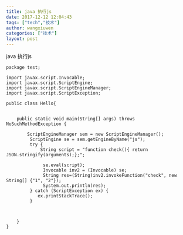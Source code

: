 ```yaml
---
title: java 执行js
date: 2017-12-12 12:04:43
tags: ["tech","技术"]
author: wangxiuwen
categories: ["技术"]
layout: post
---
```


java 执行js

	package test;
	
	import javax.script.Invocable;
	import javax.script.ScriptEngine;
	import javax.script.ScriptEngineManager;
	import javax.script.ScriptException;
	
	public class Hello{
		
	
		public static void main(String[] args) throws NoSuchMethodException {
			
			ScriptEngineManager sem = new ScriptEngineManager(); 
			 ScriptEngine se = sem.getEngineByName("js");  
			 try {
				 String script = "function check(){ return JSON.stringify(arguments);};"; 
				 
				  se.eval(script);  
				  Invocable inv2 = (Invocable) se;  
				  String res=(String)inv2.invokeFunction("check", new String[] {"1", "2"});  
				  System.out.println(res); 
			 } catch (ScriptException ex) { 
				ex.printStackTrace(); 
			 }
			
			
			
		}
	}